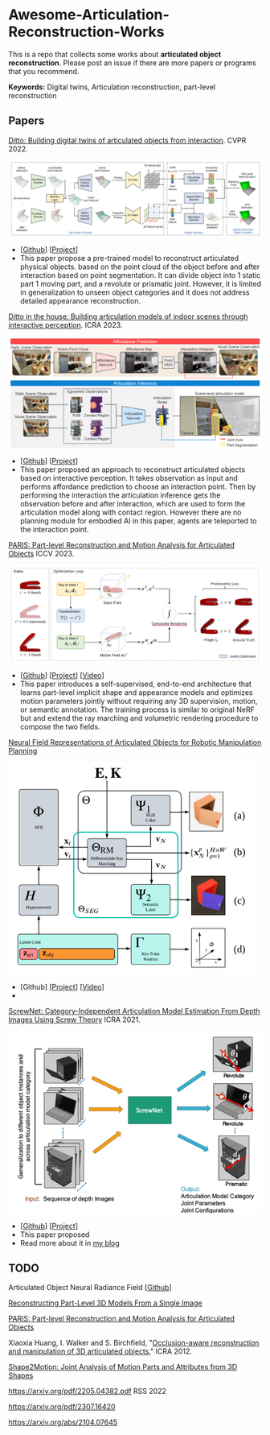 # Awesome-Articulation-Reconstruction-Works

This is a repo that collects some works about **articulated object reconstruction**. Please post an issue if there are more papers or programs that you recommend. 

**Keywords:** Digital twins, Articulation reconstruction, part-level reconstruction

## Papers

[Ditto: Building digital twins of articulated objects from interaction](https://arxiv.org/abs/2202.08227). CVPR 2022.

![image-20230812161309204](README/image-20230812161309204.png)

- [[Github](https://github.com/UT-Austin-RPL/Ditto)] [[Project](https://ut-austin-rpl.github.io/Ditto/)]
- This paper propose a pre-trained model to reconstruct articulated physical objects. based on the point cloud of the object before and after interaction based on point segmentation. It can divide object into 1 static part 1 moving part, and a revolute or prismatic joint. However, it is limited in generalization to unseen object categories and it does not address detailed appearance reconstruction.



[Ditto in the house: Building articulation models of indoor scenes through interactive perception](https://arxiv.org/abs/2302.01295). ICRA 2023. 

![image-20230812164135350](README/image-20230812164135350.png)

- [[Github](https://github.com/UT-Austin-RPL/HouseDitto)] [[Project](https://ut-austin-rpl.github.io/HouseDitto/)]
- This paper proposed an approach to reconstruct articulated objects based on interactive perception. It takes observation as input and performs affordance prediction to choose an interaction point. Then by performing the interaction the articulation inference gets the observation before and after interaction, which are used to form the articulation model along with contact region. However there are no planning module for embodied AI in this paper, agents are teleported to the interaction point.

[PARIS: Part-level Reconstruction and Motion Analysis for Articulated Objects](https://arxiv.org/abs/2308.07391) ICCV 2023.

![image-20230922175538697](README/image-20230922175538697.png)

- [[Github]()] [[Project](https://3dlg-hcvc.github.io/paris/)] [[Video](https://www.youtube.com/watch?v=tDSrROPCgUc)]
- This paper introduces a self-supervised, end-to-end architecture that learns part-level implicit shape and appearance models and optimizes motion parameters jointly without requiring any 3D supervision, motion, or semantic annotation. The training process is similar to original NeRF but and extend the ray marching and volumetric rendering procedure to compose the two fields.

[Neural Field Representations of Articulated Objects for Robotic Manipulation Planning](https://arxiv.org/pdf/2309.07620.pdf)

<img src="README/image-20231001221744932.png" alt="image-20231001221744932" style="zoom:67%;" />

- [Github] [[Project](https://phgrote.github.io/nfr)] [[Video](https://phgrote.github.io/nfr/#Video)]
- 

[ScrewNet: Category-Independent Articulation Model Estimation From Depth Images Using Screw Theory](https://arxiv.org/abs/2008.10518) ICRA 2021.

<img src="README/image-20231001220848940.png" alt="image-20231001220848940" style="zoom: 67%;" />

- [[Github](https://github.com/Pearl-UTexas/ScrewNet)] [[Project](https://pearl-utexas.github.io/ScrewNet/)]
- This paper proposed 
- Read more about it in [my blog]()



## TODO

Articulated Object Neural Radiance Field [[Github](https://github.com/zubair-irshad/articulated-object-nerf)]

[Reconstructing Part-Level 3D Models From a Single Image](https://ieeexplore.ieee.org/document/9102773)

[PARIS: Part-level Reconstruction and Motion Analysis for Articulated Objects](https://3dlg-hcvc.github.io/paris/)

Xiaoxia Huang, I. Walker and S. Birchfield, "[Occlusion-aware reconstruction and manipulation of 3D articulated objects](https://ieeexplore.ieee.org/document/6224911)," ICRA 2012.

[Shape2Motion: Joint Analysis of Motion Parts and Attributes from 3D Shapes](https://arxiv.org/pdf/1903.03911.pdf)

https://arxiv.org/pdf/2205.04382.pdf RSS 2022

https://arxiv.org/pdf/2307.16420

https://arxiv.org/abs/2104.07645

